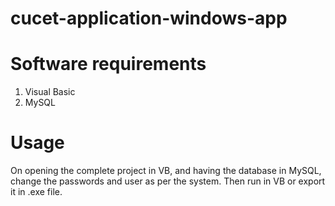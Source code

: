 # cucet-application-windows-app

# Software requirements
1. Visual Basic
2. MySQL

# Usage
On opening the complete project in VB, and having the database in MySQL, change the passwords and user as per the system. 
Then run in VB or export it in .exe file.

